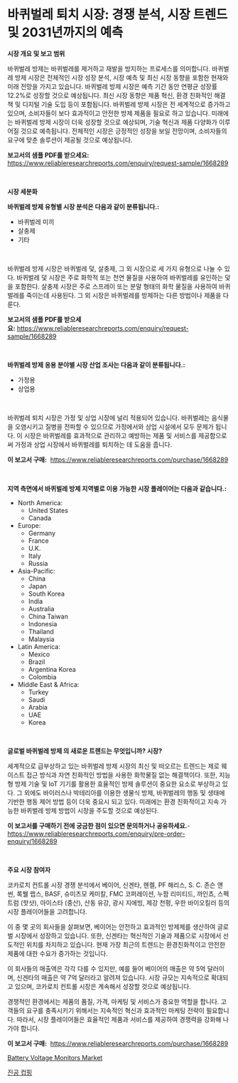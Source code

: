 <p><h1>바퀴벌레 퇴치 시장: 경쟁 분석, 시장 트렌드 및 2031년까지의 예측</h1></p><p><strong>시장 개요 및 보고 범위</strong></p>
<p><p>바퀴벌레 방제는 바퀴벌레를 제거하고 재발을 방지하는 프로세스를 의미합니다. 바퀴벌레 방제 시장은 전체적인 시장 성장 분석, 시장 예측 및 최신 시장 동향을 포함한 현재와 미래 전망을 가지고 있습니다. 바퀴벌레 방제 시장은 예측 기간 동안 연평균 성장률 12.2%로 성장할 것으로 예상됩니다. 최신 시장 동향은 제품 혁신, 환경 친화적인 해결책 및 디지털 기술 도입 등이 포함됩니다. 바퀴벌레 방제 시장은 전 세계적으로 증가하고 있으며, 소비자들이 보다 효과적이고 안전한 방제 제품을 필요로 하고 있습니다. 미래에는 바퀴벌레 방제 시장이 더욱 성장할 것으로 예상되며, 기술 혁신과 제품 다양화가 이루어질 것으로 예측됩니다. 전체적인 시장은 긍정적인 성장을 보일 전망이며, 소비자들의 요구에 맞춘 솔루션이 제공될 것으로 예상됩니다.</p></p>
<p><strong>보고서의 샘플 PDF를 받으세요:</strong> <a href="https://www.reliableresearchreports.com/enquiry/request-sample/1668289">https://www.reliableresearchreports.com/enquiry/request-sample/1668289</a></p>
<p>&nbsp;</p>
<p><strong>시장 세분화</strong></p>
<p><strong>바퀴벌레 방제 유형별 시장 분석은 다음과 같이 분류됩니다.:</strong></p>
<p><ul><li>바퀴벌레 미끼</li><li>살충제</li><li>기타</li></ul></p>
<p>&nbsp;</p>
<p><p>바퀴벌레 방제 시장은 바퀴벌레 덫, 살충제, 그 외 시장으로 세 가지 유형으로 나눌 수 있다. 바퀴벌레 덫 시장은 주로 화학적 또는 천연 물질을 사용하여 바퀴벌레를 유인하는 덫을 포함한다. 살충제 시장은 주로 스프레이 또는 분말 형태의 화학 물질을 사용하여 바퀴벌레를 죽이는데 사용된다. 그 외 시장은 바퀴벌레를 방제하는 다른 방법이나 제품을 다룬다.</p></p>
<p><strong>보고서의 샘플 PDF를 받으세요:</strong>&nbsp;<a href="https://www.reliableresearchreports.com/enquiry/request-sample/1668289">https://www.reliableresearchreports.com/enquiry/request-sample/1668289</a></p>
<p>&nbsp;</p>
<p><strong> 바퀴벌레 방제 응용 분야별 시장 산업 조사는 다음과 같이 분류됩니다.:</strong></p>
<p><ul><li>가정용</li><li>상업용</li></ul></p>
<p>&nbsp;</p>
<p><p>바퀴벌레 퇴치 시장은 가정 및 상업 시장에 널리 적용되어 있습니다. 바퀴벌레는 음식물을 오염시키고 질병을 전파할 수 있으므로 가정에서와 상업 시설에서 모두 문제가 됩니다. 이 시장은 바퀴벌레를 효과적으로 관리하고 예방하는 제품 및 서비스를 제공함으로써 가정과 상업 시장에서 바퀴벌레를 퇴치하는 데 도움을 줍니다.</p></p>
<p><strong>이 보고서 구매:</strong>&nbsp; <a href="https://www.reliableresearchreports.com/purchase/1668289">https://www.reliableresearchreports.com/purchase/1668289</a></p>
<p>&nbsp;</p>
<p><strong>지역 측면에서 바퀴벌레 방제 지역별로 이용 가능한 시장 플레이어는 다음과 같습니다.:</strong></p>
<p><ul>
    <li>
        North America:
        <ul>
            <li>United States</li>
            <li>Canada</li>
        </ul>
    </li>
    <li>
        Europe:
        <ul>
            <li>Germany</li>
            <li>France</li>
            <li>U.K.</li>
            <li>Italy</li>
            <li>Russia</li>
        </ul>
    </li>
    <li>
        Asia-Pacific:
        <ul>
            <li>China</li>
            <li>Japan</li>
            <li>South Korea</li>
            <li>India</li>
            <li>Australia</li>
            <li>China Taiwan</li>
            <li>Indonesia</li>
            <li>Thailand</li>
            <li>Malaysia</li>
        </ul>
    </li>
    <li>
        Latin America:
        <ul>
            <li>Mexico</li>
            <li>Brazil</li>
            <li>Argentina Korea</li>
            <li>Colombia</li>
        </ul>
    </li>
    <li>
        Middle East & Africa:
        <ul>
            <li>Turkey</li>
            <li>Saudi</li>
            <li>Arabia</li>
            <li>UAE</li>
            <li>Korea</li>
        </ul>
    </li>
    </ul></p>
<p>&nbsp;</p>
<p><strong>글로벌 바퀴벌레 방제 의 새로운 트렌드는 무엇입니까? 시장?</strong></p>
<p><p>세계적으로 급부상하고 있는 바퀴벌레 방제 시장의 최신 및 떠오르는 트렌드는 제로 웨이스트 접근 방식과 자연 친화적인 방법을 사용한 화학물질 없는 해결책이다. 또한, 지능형 방제 기술 및 IoT 기기를 활용한 효율적인 방제 솔루션이 중요한 요소로 부상하고 있다. 그 외에도 바이러스나 박테리아를 이용한 생물식 방제, 바퀴벌레의 행동 및 생태에 기반한 행동 제어 방법 등이 더욱 중요시 되고 있다. 미래에는 환경 친화적이고 지속 가능한 바퀴벌레 방제 방법이 시장을 주도할 것으로 예상된다.</p></p>
<p><strong>이 보고서를 구매하기 전에 궁금한 점이 있으면 문의하거나 공유하세요.</strong>- <a href="https://www.reliableresearchreports.com/enquiry/pre-order-enquiry/1668289">https://www.reliableresearchreports.com/enquiry/pre-order-enquiry/1668289</a></p>
<p>&nbsp;</p>
<p><strong>주요 시장 참여자</strong></p>
<p><p>코카로치 컨트롤 시장 경쟁 분석에서 베이어, 신겐타, 헨켈, PF 해리스, S. C. 존슨 앤 썬, 록웰 랩스, BASF, 슈미츠모 케미칼, FMC 코퍼레이션, 누팜 리미티드, 까인쵸, 스펙트럼 (핫샷), 아이스타 (중산), 산동 유강, 광시 지에빙, 제강 천펑, 우한 바이오킬러 등의 시장 플레이어들을 고려합니다. </p><p>이 중 몇 곳의 회사들을 살펴보면, 베이어는 안전하고 효과적인 방제제를 생산하여 글로벌 시장에서 성장하고 있습니다. 또한, 신겐타는 혁신적인 기술과 제품으로 시장에서 선도적인 위치를 차지하고 있습니다. 현재 가장 최근의 트렌드는 환경친화적이고 안전한 제품에 대한 수요가 증가하는 것입니다. </p><p>이 회사들의 매출액은 각각 다를 수 있지만, 예를 들어 베이어의 매출은 약 5억 달러이며, 신겐타의 매출은 약 7억 달러라고 알려져 있습니다. 시장 규모는 지속적으로 확대되고 있으며, 코카로치 컨트롤 시장은 계속해서 성장할 것으로 예상됩니다. </p><p>경쟁적인 환경에서는 제품의 품질, 가격, 마케팅 및 서비스가 중요한 역할을 합니다. 고객들의 요구를 충족시키기 위해서는 지속적인 혁신과 효과적인 마케팅 전략이 필요합니다. 따라서, 시장 플레이어들은 효율적인 제품과 서비스를 제공하여 경쟁력을 강화해 나가야 합니다.</p></p>
<p><strong>이 보고서 구매:</strong>&nbsp;&nbsp;<a href="https://www.reliableresearchreports.com/purchase/1668289">https://www.reliableresearchreports.com/purchase/1668289</a></p>
<p><p><a href="https://github.com/BryceTownsendr/Market-Research-Report-List-4/blob/main/battery-voltage-monitors-market.md">Battery Voltage Monitors Market</a></p><p><a href="https://medium.com/@jomosley1999/%EC%A7%84%EA%B3%B5-%EC%83%A5%EB%B0%8D-%EC%8B%9C%EC%9E%A5-%EC%8B%9C%EC%9E%A5-cagr-%EC%8B%9C%EC%9E%A5-%ED%8A%B8%EB%A0%8C%EB%93%9C-%EB%B0%8F-%EC%84%B1%EC%9E%A5-%EC%A0%84%EB%9E%B5%EC%9C%BC%EB%A1%9C%EC%9D%98-%ED%86%B5%EC%B0%B0%EB%A0%A5-afb0da702db9">진공 컵핑</a></p></p>

